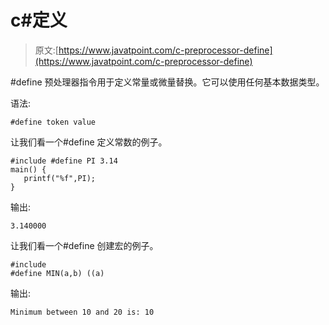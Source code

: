 # c#定义

> 原文:[https://www.javatpoint.com/c-preprocessor-define](https://www.javatpoint.com/c-preprocessor-define)

#define 预处理器指令用于定义常量或微量替换。它可以使用任何基本数据类型。

语法:

```
#define token value

```

让我们看一个#define 定义常数的例子。

```
#include #define PI 3.14
main() {
   printf("%f",PI);
} 
```

输出:

```
3.140000

```

让我们看一个#define 创建宏的例子。

```
#include 
#define MIN(a,b) ((a)
```

输出:

```
Minimum between 10 and 20 is: 10

```
